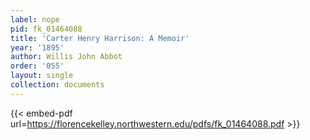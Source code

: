 ```yaml
---
label: nope
pid: fk_01464088
title: 'Carter Henry Harrison: A Memoir'
year: '1895'
author: Willis John Abbot
order: '055'
layout: single
collection: documents
---
```



{{< embed-pdf url=https://florencekelley.northwestern.edu/pdfs/fk_01464088.pdf >}}